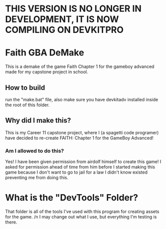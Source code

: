 <h1> THIS VERSION IS NO LONGER IN DEVELOPMENT, IT IS NOW COMPILING ON DEVKITPRO</h1>

<h1>Faith GBA DeMake</h1>
<p>This is a demake of the game Faith Chapter 1 for the gameboy advanced made for my capstone project in school.</p>

<h2>How to build</h2>

<p>run the "make.bat" file, also make sure you have devkitadv installed inside the root of this folder.</p>

<h2>Why did I make this?</h2>
<p>This is my Career 11 capstone project, where I (a spagetti code programer) have decided to re-create FAITH: Chapter 1 for the GameBoy Advanced!</p>

<h3>Am I allowed to do this?</h3>
<p>Yes! I have been given permission from airdolf himself to create this game! I asked for permission ahead of time from him before I started making this game because I don't want to go to jail for a law I didn't know existed preventing me from doing this.</p>

<h1>What is the "DevTools" Folder?</h1>
<p>That folder is all of the tools I've used with this program for creating assets for the game. /n I may change out what I use, but everything I'm testing is there.</p>